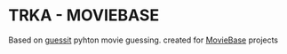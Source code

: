 #  TRKA - MOVIEBASE

Based on [guessit](https://github.com/guessit-io/guessit/) pyhton movie guessing. created for [MovieBase](https://github.com/GreenDragonflyStudio/Moviebase) projects
